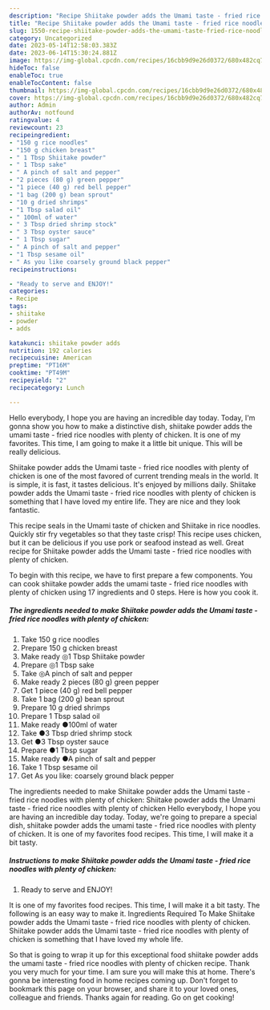 ```yaml
---
description: "Recipe Shiitake powder adds the Umami taste - fried rice noodles with plenty of chicken yang Delicious"
title: "Recipe Shiitake powder adds the Umami taste - fried rice noodles with plenty of chicken yang Delicious"
slug: 1550-recipe-shiitake-powder-adds-the-umami-taste-fried-rice-noodles-with-plenty-of-chicken-yang-delicious
category: Uncategorized
date: 2023-05-14T12:58:03.383Z
date: 2023-06-14T15:30:24.881Z
image: https://img-global.cpcdn.com/recipes/16cbb9d9e26d0372/680x482cq70/shiitake-powder-adds-the-umami-taste-fried-rice-noodles-with-plenty-of-chicken-recipe-main-photo.jpg
hideToc: false
enableToc: true
enableTocContent: false
thumbnail: https://img-global.cpcdn.com/recipes/16cbb9d9e26d0372/680x482cq70/shiitake-powder-adds-the-umami-taste-fried-rice-noodles-with-plenty-of-chicken-recipe-main-photo.jpg
cover: https://img-global.cpcdn.com/recipes/16cbb9d9e26d0372/680x482cq70/shiitake-powder-adds-the-umami-taste-fried-rice-noodles-with-plenty-of-chicken-recipe-main-photo.jpg
author: Admin
authorAv: notfound
ratingvalue: 4
reviewcount: 23
recipeingredient:
- "150 g rice noodles"
- "150 g chicken breast"
- " 1 Tbsp Shiitake powder"
- " 1 Tbsp sake"
- " A pinch of salt and pepper"
- "2 pieces (80 g) green pepper"
- "1 piece (40 g) red bell pepper"
- "1 bag (200 g) bean sprout"
- "10 g dried shrimps"
- "1 Tbsp salad oil"
- " 100ml of water"
- " 3 Tbsp dried shrimp stock"
- " 3 Tbsp oyster sauce"
- " 1 Tbsp sugar"
- " A pinch of salt and pepper"
- "1 Tbsp sesame oil"
- " As you like coarsely ground black pepper"
recipeinstructions:

- "Ready to serve and ENJOY!"
categories:
- Recipe
tags:
- shiitake
- powder
- adds

katakunci: shiitake powder adds 
nutrition: 192 calories
recipecuisine: American
preptime: "PT16M"
cooktime: "PT49M"
recipeyield: "2"
recipecategory: Lunch

---
```



Hello everybody, I hope you are having an incredible day today. Today, I'm gonna show you how to make a distinctive dish, shiitake powder adds the umami taste - fried rice noodles with plenty of chicken. It is one of my favorites. This time, I am going to make it a little bit unique. This will be really delicious.

Shiitake powder adds the Umami taste - fried rice noodles with plenty of chicken is one of the most favored of current trending meals in the world. It is simple, it is fast, it tastes delicious. It's enjoyed by millions daily. Shiitake powder adds the Umami taste - fried rice noodles with plenty of chicken is something that I have loved my entire life. They are nice and they look fantastic.

This recipe seals in the Umami taste of chicken and Shiitake in rice noodles. Quickly stir fry vegetables so that they taste crisp! This recipe uses chicken, but it can be delicious if you use pork or seafood instead as well. Great recipe for Shiitake powder adds the Umami taste - fried rice noodles with plenty of chicken.


To begin with this recipe, we have to first prepare a few components. You can cook shiitake powder adds the umami taste - fried rice noodles with plenty of chicken using 17 ingredients and 0 steps. Here is how you cook it.

<!--inarticleads1-->

##### The ingredients needed to make Shiitake powder adds the Umami taste - fried rice noodles with plenty of chicken:

1. Take 150 g rice noodles
1. Prepare 150 g chicken breast
1. Make ready  ◎1 Tbsp Shiitake powder
1. Prepare  ◎1 Tbsp sake
1. Take  ◎A pinch of salt and pepper
1. Make ready 2 pieces (80 g) green pepper
1. Get 1 piece (40 g) red bell pepper
1. Take 1 bag (200 g) bean sprout
1. Prepare 10 g dried shrimps
1. Prepare 1 Tbsp salad oil
1. Make ready  ●100ml of water
1. Take  ●3 Tbsp dried shrimp stock
1. Get  ●3 Tbsp oyster sauce
1. Prepare  ●1 Tbsp sugar
1. Make ready  ●A pinch of salt and pepper
1. Take 1 Tbsp sesame oil
1. Get  As you like: coarsely ground black pepper


The ingredients needed to make Shiitake powder adds the Umami taste - fried rice noodles with plenty of chicken: Shiitake powder adds the Umami taste - fried rice noodles with plenty of chicken Hello everybody, I hope you are having an incredible day today. Today, we&#39;re going to prepare a special dish, shiitake powder adds the umami taste - fried rice noodles with plenty of chicken. It is one of my favorites food recipes. This time, I will make it a bit tasty. 

<!--inarticleads2-->

##### Instructions to make Shiitake powder adds the Umami taste - fried rice noodles with plenty of chicken:


1. Ready to serve and ENJOY!

It is one of my favorites food recipes. This time, I will make it a bit tasty. The following is an easy way to make it. Ingredients Required To Make Shiitake powder adds the Umami taste - fried rice noodles with plenty of chicken. Shiitake powder adds the Umami taste - fried rice noodles with plenty of chicken is something that I have loved my whole life. 

So that is going to wrap it up for this exceptional food shiitake powder adds the umami taste - fried rice noodles with plenty of chicken recipe. Thank you very much for your time. I am sure you will make this at home. There's gonna be interesting food in home recipes coming up. Don't forget to bookmark this page on your browser, and share it to your loved ones, colleague and friends. Thanks again for reading. Go on get cooking!
